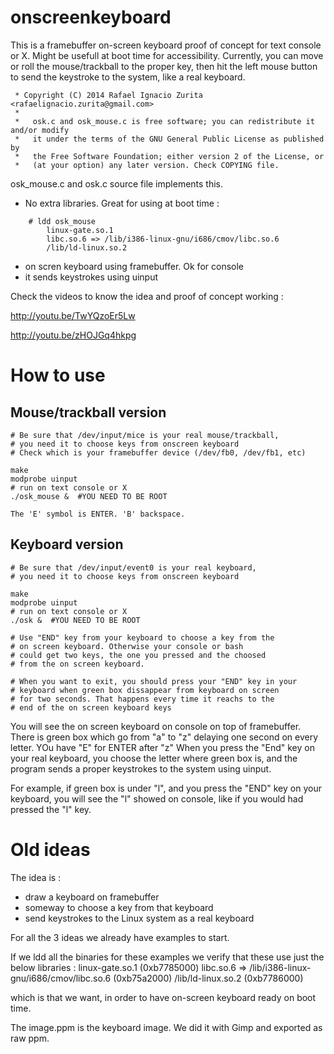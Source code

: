 onscreenkeyboard
================


This is a framebuffer on-screen keyboard proof of concept
for text console or X. Might be usefull at boot time for accessibility.
Currently, you can move or roll the mouse/trackball to the proper key, then hit the left mouse button to send the keystroke to the system, like a real keyboard.


```
 * Copyright (C) 2014 Rafael Ignacio Zurita <rafaelignacio.zurita@gmail.com>
 *
 *   osk.c and osk_mouse.c is free software; you can redistribute it and/or modify
 *   it under the terms of the GNU General Public License as published by
 *   the Free Software Foundation; either version 2 of the License, or
 *   (at your option) any later version. Check COPYING file.
```

osk_mouse.c and osk.c source file implements this.

 - No extra libraries. Great for using at boot time :
```
	# ldd osk_mouse
        linux-gate.so.1 
        libc.so.6 => /lib/i386-linux-gnu/i686/cmov/libc.so.6 
        /lib/ld-linux.so.2 
```
 - on scren keyboard using framebuffer. Ok for console
 - it sends keystrokes using uinput

Check the videos to know the idea and proof of concept working :

http://youtu.be/TwYQzoEr5Lw

http://youtu.be/zHOJGq4hkpg


How to use
==========

Mouse/trackball version
-----------------------

```
# Be sure that /dev/input/mice is your real mouse/trackball, 
# you need it to choose keys from onscreen keyboard
# Check which is your framebuffer device (/dev/fb0, /dev/fb1, etc)

make
modprobe uinput
# run on text console or X
./osk_mouse &  #YOU NEED TO BE ROOT

The 'E' symbol is ENTER. 'B' backspace.

```

Keyboard version
----------------

```
# Be sure that /dev/input/event0 is your real keyboard, 
# you need it to choose keys from onscreen keyboard

make
modprobe uinput
# run on text console or X
./osk &  #YOU NEED TO BE ROOT

# Use "END" key from your keyboard to choose a key from the
# on screen keyboard. Otherwise your console or bash
# could get two keys, the one you pressed and the choosed
# from the on screen keyboard.

# When you want to exit, you should press your "END" key in your
# keyboard when green box dissappear from keyboard on screen
# for two seconds. That happens every time it reachs to the 
# end of the on screen keyboard keys

```

You will see the on screen keyboard on console on top of framebuffer.
There is green box which go from "a" to "z" delaying one second
on every letter. YOu have "E" for ENTER after "z"
When you press the "End" key on your real keyboard, you choose
the letter where green box is, and the program sends a 
proper keystrokes to the system using uinput.

For example, if green box is under "l", and you press the "END" key
on your keyboard, you will see the "l" showed on console, like
if you would had pressed the "l" key.



Old ideas
=========

The idea is :

 - draw a keyboard on framebuffer
 - someway to choose a key from that keyboard
 - send keystrokes to the Linux system as a real keyboard

For all the 3 ideas we already have examples to start.

If we ldd all the binaries for these examples we 
verify that these use just the below libraries :
        linux-gate.so.1 (0xb7785000)
        libc.so.6 => /lib/i386-linux-gnu/i686/cmov/libc.so.6 (0xb75a2000)
        /lib/ld-linux.so.2 (0xb7786000)

which is that we want, in order to have on-screen keyboard ready on boot time.


The image.ppm is the keyboard image. We did it with Gimp and exported as raw ppm.
